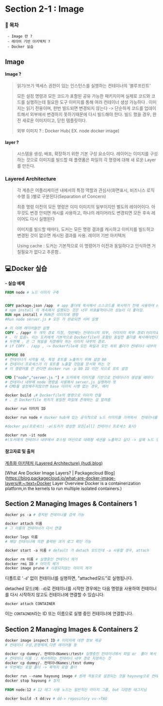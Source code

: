 # Section 2-1 : Image

### 📝 목차

	 - Image 란 ?
	 - 레이어 기반 아키텍처 ?
	 - Docker 실습 



## Image

#### Image ?

>  읽기/쓰기 액세스 권한이 있는 인스턴스를 실행하는 컨테이너의 '블루프린트'  
>
>  모든 설정 명령과 모든 코드가 포함된 공유 가능한 패키지이며 실제로 코드와 코드를 실행하는데 필요한 도구 이미지를 통해 여러 컨테이너 생성 가능하다 .  이미지는 읽기 전용이며, 한번 빌드되면 변경되지 않는다 -> 단순하게 코드를 업데이트해서 외부에서 변경하지 못하기때문에 다시 빌드해야 한다. 빌드 했을 경우, 완전 새로운 이미지이고, 닫힌 템플릿이다. 
>
> 외부 이미지 ? : Docker Hub( EX. node docker image)



#### layer ?

> 시스템을 생성, 배포, 확장하기 위한 기본 구성 요소이다.  레이어는 이미지를 구성하는 것으로 이미지를 빌드할 때 플랫폼은 파일의 각 명령에 대해 새   로운 Layer를 만든다. 



### Layered Architecture

> 각 계층은 어플리케이션 내에서의 특정 역할과 관심사(화면표시, 비즈니스 로직 수행 등 )별로 구분된다(Separation of Concern)
>
> 최종 명령 이전의 모든 명령은 이미 이미지의 일부이지만 별도의 레이어이다. 아무것도 변경 안되면 캐시를 사용하고, 하나의 레이어라도 변경되면 모든 후속 레이어도 다시 실행된다
>
> 이미지를 빌드할 때마다, 도커는 모든 명령 결과를 캐시하고 이미지를 빌드하고 변경된 것이 없으면 캐시된 결과를 사용.  레이어 기반 아키텍처 
>
> Using cache : 도커는 기본적으로 이 명령어가 이전과 동일하다고 인식하면 거칠필요가 없다고 추론함..





## 💻Docker 실습

 **- 실습 예제**

```dockerfile
FROM node # 노드 이미지 구축 


COPY package.json /app  # app 폴더에 복사해서 소스코드를 복사하기 전에 사용하여 npm install 되는 것을 막음
# npm install 이 계속해서 실행되는 것은 너무 비효율적이니까 성능이 더 좋아짐. 
RUN npm install # RUN은 이미지에 명령 
#Run node server.js # 모든 거 완료되면 서버 실행 

# 이 아래 레이어들만 실행 
COPY . /app# 두 개의 경로 지정, 첫번째는 컨테이너의 외부, 이미지의 외부 경로(이미지로 복사되어야 할 파일들이 있는 곳 )
# . 이 있음ㄴ 이는 도커에게 기본적으로 Dockerfile이 포함된 동일한 폴더를 복사해야한다고 Docker에게 알림 , Dockerfile은 제외 
# 두번째 . 은 그 파일을 저장해야 하는 이미지 내부의 경로. 
# if COPY . /app , -> Dockerfile에 모든 파일과 모든 하위 폴더가 컨테이너 내부의 /app 폴더에 복사됨. 폴더가 존재하지 않는다면, 이미지와 컨테이너에 생성 

EXPOSE 80
# 컨테이너가 시작될 때, 특정 포트를 노출하기 위해 설정 80
# 컨테이너 프로세스가 이 포트를 노출할 것임을 문서화 하는 것 
# 이 명령어를 안 쓴다면 docker run -p 80 ID 이런 식으로 포트 설정 

CMD ["node","server.js "] # 도커에게 이미지를 기반으로 컨테이너가 생성될 때마다 
# 컨테이너 내부에 node 명령을 사용해서 server.js 실행하라 뜻 
# CMD를 설정해주지않으면 base 이미지 시행 없는 경우, 에러 

docker build .# Dockerfile의 명령으로 이미지 만듦
# . 은 Dockerfile 위치가 동일한 파일에 존재하는 걸 알려줌

docker run 이미지 ID

docker run node # docker hub에 있는 공식적으로 노드 이미지를 가져와서  컨테이너를 만들어 실행하는 것 

#docker ps(프로세스) -a(도커가 생성한 모든[all] 컨테이너 프로세스 표시)

docker run -it node 
#(도커에게 컨테이너 내부에서 호스팅 머신으로 대화형 세션을 노출하고 싶다 -> 실제 노드 명령어 사용 가능 ) 노드가 생성된 컨테이너 내부에서 실행 가능
```



#### 참고자료 및 출처

[계층화 아키텍처 (Layered Architecture) (hudi.blog)](https://hudi.blog/layered-architecture/)

[What Are Docker Image Layers? | Packagecloud Blog](https://blog.packagecloud.io/what-are-docker-image-layers/#:~:text=Docker Layer Overview Docker is a containerization platform,in the kernels to run multiple isolated containers.)



## Section 2 Managing Images & Containers 1

```dockerfile
docker ps -a # 중지된 컨테이너를 검색 가능

docker attach 이름 
# 그 이름의 컨테이너가 다시 연결

docker logs 이름
# 해당 컨테이너에 의한 출력된 과거 로그 확인 가능

docker start -a 이름 # default 가 detach 모드인데 -a 사용할 경우, attach

docker rm 이름 # 실행중인 컨테이너 제거 
docker rmi ID # 이미지 제거 
docker image prune # 사용되지않는 이미지 제거 
```

디폴트로 '`-d`' 없이 컨테이너를 실행하면, "attached모드"로 실행됩니다.

detached 모드(예: `-d`)로 컨테이너를 시작한 경우에는 다음 명령을 사용하여 컨테이너를 다시 시작하지 않고도 컨테이너에 연결할 수 있습니다.

```
docker attach CONTAINER
```

이는 `CONTAINER`라는 ID 또는 이름으로 실행 중인 컨테이너에 연결합니다.



## Section 2 Managing Images & Containers 2

```dockerfile
docker image inspect ID # 이미지에 대한 정보 제공
# 컨테이너 구성,운영체제,다른 레이어들 등 

docker cp dummy/. 컨테이너Names:/test# 실행중인 컨테이너에서 파일 or  폴더 복사 가능
# 컨테이너 이름 :/ 복사하려는 컨테이너 내부 경로 지정하는 것  
docker cp dummy/. 컨테이너Names:/test dummy
# 두번째는 로컬 폴더 -> 목적지 로컬 폴더 

docker run --name hayoung image # 원래 자동으로 설정되는 것을 hayoung으로 컨테이너이름 설정
docker stop hayoung # 정지 
 
FROM node:12 # 12 태그 사용 노드는 일반적인 이미지 그룹, but 다양한 태그지님 

docker build -t dd:vv # dd-> repository vv->TAG
```

